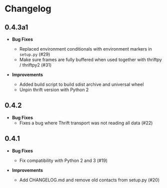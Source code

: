 Changelog
=========

0.4.3a1
------
* **Bug Fixes**
  - Replaced environment conditionals with environment markers in `setup.py` (#29)
  - Make sure frames are fully buffered when used together with thriftpy / thriftpy2 (#31)

* **Improvements**
  - Added build script to build sdist archive and universal wheel
  - Unpin thrift version with Python 2

0.4.2
------
* **Bug Fixes**
  - Fixes a bug where Thrift transport was not reading all data (#22)

0.4.1
------
* **Bug Fixes**
  - Fix compatibility with Python 2 and 3 (#19)

* **Improvements**
  - Add CHANGELOG.md and remove old contacts from setup.py (#20)
